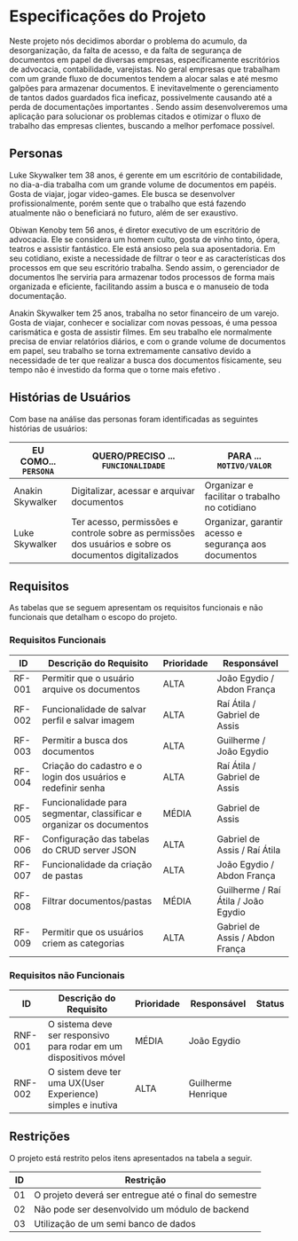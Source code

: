 # Especificações do Projeto

Neste projeto nós decidimos abordar o problema do acumulo, da desorganização, da falta de acesso, e da falta de segurança de documentos em papel de diversas empresas, específicamente escritórios de advocacia, contabilidade, varejistas. No geral empresas que trabalham com um grande fluxo de documentos tendem a alocar salas e até mesmo galpões para armazenar documentos. E inevitavelmente o gerenciamento de tantos dados guardados fica ineficaz, possivelmente causando até a perda de documentações importantes . Sendo assim desenvolveremos uma aplicação para solucionar os problemas citados e otimizar o fluxo de trabalho das empresas clientes, buscando a melhor perfomace possível. 

## Personas

Luke Skywalker tem 38 anos, é gerente em um escritório de contabilidade, no dia-a-dia trabalha com um grande volume de documentos em papéis. Gosta de viajar, jogar video-games. Ele busca se desenvolver profissionalmente, porém sente que o trabalho que está fazendo atualmente não o beneficiará no futuro, além de ser exaustivo.

Obiwan Kenoby tem 56 anos, é diretor executivo de um escritório de advocacia. Ele se considera um homem culto, gosta de vinho tinto, ópera, teatros e assistir fantástico. Ele está ansioso pela sua aposentadoria. Em seu cotidiano, existe a necessidade de filtrar o teor e as características dos processos em que seu escritório trabalha. Sendo assim, o gerenciador de documentos lhe serviria para armazenar todos processos de forma mais organizada e eficiente, facilitando assim a busca e o manuseio de toda documentação.

Anakin Skywalker tem 25 anos, trabalha no setor financeiro de um varejo. Gosta de viajar, conhecer e socializar com novas pessoas, é uma pessoa carismática e gosta de assistir filmes. Em seu trabalho ele normalmente precisa de enviar relatórios diários, e com o grande volume de documentos em papel, seu trabalho se torna extremamente cansativo devido a necessidade de ter que realizar a busca dos documentos físicamente, seu tempo não é investido da forma que o torne mais efetivo .

## Histórias de Usuários

Com base na análise das personas foram identificadas as seguintes histórias de usuários:

|EU COMO... `PERSONA`| QUERO/PRECISO ... `FUNCIONALIDADE` |PARA ... `MOTIVO/VALOR`                 |
|--------------------|------------------------------------|----------------------------------------|
| Anakin Skywalker  | Digitalizar, acessar e arquivar documentos | Organizar e facilitar o trabalho no cotidiano |
| Luke Skywalker    | Ter acesso, permissões e controle sobre as permissões dos usuários e sobre os documentos digitalizados  |  Organizar, garantir acesso e segurança aos documentos |

## Requisitos

As tabelas que se seguem apresentam os requisitos funcionais e não funcionais que detalham o escopo do projeto.

### Requisitos Funcionais

|ID    | Descrição do Requisito  | Prioridade | Responsável |
|------|-------------------------|------------|-------------|
|RF-001| Permitir que o usuário arquive os documentos | ALTA | João Egydio / Abdon França |
|RF-002| Funcionalidade de salvar perfil e salvar imagem | ALTA | Raí Átila  / Gabriel de Assis |
|RF-003| Permitir a busca dos documentos | ALTA | Guilherme / João Egydio |
|RF-004| Criação do cadastro e o login dos usuários  e redefinir senha | ALTA | Raí Átila / Gabriel de Assis |
|RF-005| Funcionalidade para segmentar, classificar e organizar os documentos | MÉDIA | Gabriel de Assis |
|RF-006| Configuração das tabelas do CRUD server JSON | ALTA | Gabriel de Assis / Raí Átila |
|RF-007| Funcionalidade da criação de pastas | ALTA | João Egydio / Abdon França |
|RF-008| Filtrar documentos/pastas | MÉDIA | Guilherme / Raí Átila / João Egydio |
|RF-009| Permitir que os usuários criem as categorias | ALTA | Gabriel de Assis / Abdon França |

### Requisitos não Funcionais

|ID     | Descrição do Requisito  |Prioridade | Responsável | Status |
|-------|-------------------------|----|---------|-------|
|RNF-001| O sistema deve ser responsivo para rodar em um dispositivos móvel | MÉDIA | João Egydio |
|RNF-002| O sistem deve ter uma UX(User Experience) simples e inutiva | ALTA | Guilherme Henrique |

## Restrições

O projeto está restrito pelos itens apresentados na tabela a seguir.

|ID| Restrição                                             |
|--|-------------------------------------------------------|
|01| O projeto deverá ser entregue até o final do semestre |
|02| Não pode ser desenvolvido um módulo de backend        |
|03| Utilização de um semi banco de dados                  |
